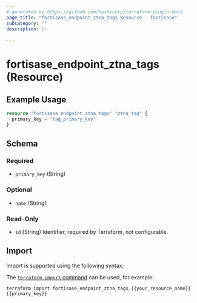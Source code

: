 ```yaml
---
# generated by https://github.com/hashicorp/terraform-plugin-docs
page_title: "fortisase_endpoint_ztna_tags Resource - fortisase"
subcategory: ""
description: |-
  
---
```


# fortisase_endpoint_ztna_tags (Resource)



## Example Usage

```terraform
resource "fortisase_endpoint_ztna_tags" "ztna_tag" {
  primary_key = "tag_primary_key"
}
```

<!-- schema generated by tfplugindocs -->
## Schema

### Required

- `primary_key` (String)

### Optional

- `name` (String)

### Read-Only

- `id` (String) Identifier, required by Terraform, not configurable.

## Import

Import is supported using the following syntax:

The [`terraform import` command](https://developer.hashicorp.com/terraform/cli/commands/import) can be used, for example:

```shell
terraform import fortisase_endpoint_ztna_tags.{{your_resource_name}} {{primary_key}}
```
